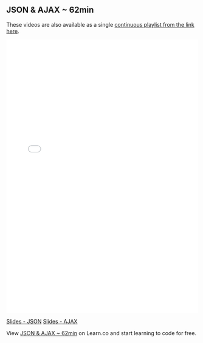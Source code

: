 

## JSON & AJAX ~ 62min

These videos are also available as a single [continuous playlist from the link here](https://www.youtube.com/watch?v=KQyAbvZGzMw&list=PLj148bJp5wiw6tWsVmUVbJHzptX04ckov). 

<iframe width="100%" height="720" src="//www.youtube.com/embed/KQyAbvZGzMw?list=PLj148bJp5wiw6tWsVmUVbJHzptX04ckov&amp;controls=1&amp;showinfo=1" frameborder="0" allowfullscreen></iframe>

[Slides - JSON](https://docs.google.com/presentation/d/1fF2dwxz5Aq55UGbqc2buse2-aHO4-M4fQQr8Er30f4c/edit?usp=sharing)
[Slides - AJAX](https://docs.google.com/presentation/d/1QF6JQnmS9euAeWnjY576TFGJ6WGA2RXnhLbUfLFT3bA/edit?usp=sharing)


<p data-visibility='hidden'>View <a href='https://learn.co/lessons/fe-json-and-ajax' title='JSON & AJAX ~ 62min'>JSON & AJAX ~ 62min</a> on Learn.co and start learning to code for free.</p>
